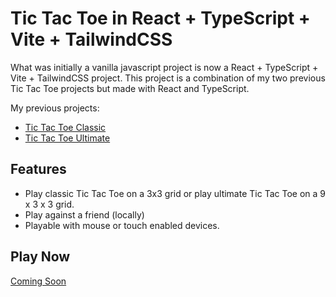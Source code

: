 # Tic Tac Toe in React + TypeScript + Vite + TailwindCSS
What was initially a vanilla javascript project is now a React + TypeScript + Vite + TailwindCSS project. This project is a combination of my two previous Tic Tac Toe projects but made with React and TypeScript. 

My previous projects:
- [Tic Tac Toe Classic](https://github.com/Torvec/tic-tac-toe-ultimate)
- [Tic Tac Toe Ultimate](https://github.com/Torvec/tic-tac-toe-classic)

## Features
- Play classic Tic Tac Toe on a 3x3 grid or play ultimate Tic Tac Toe on a 9 x 3 x 3 grid.
- Play against a friend (locally)
- Playable with mouse or touch enabled devices.

## Play Now

[Coming Soon](https://github.com/Torvec/tic-tac-toe-react)